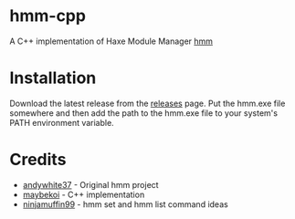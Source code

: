 # hmm-cpp

A C++ implementation of Haxe Module Manager [hmm](https://github.com/andywhite37/hmm)

# Installation

Download the latest release from the [releases](https://github.com/maybekoi/hmm-cpp/releases) page.
Put the hmm.exe file somewhere and then add the path to the hmm.exe file to your system's PATH environment variable.

# Credits

- [andywhite37](https://github.com/andywhite37) - Original hmm project
- [maybekoi](https://github.com/maybekoi) - C++ implementation
- [ninjamuffin99](https://github.com/ninjamuffin99) - hmm set and hmm list command ideas
